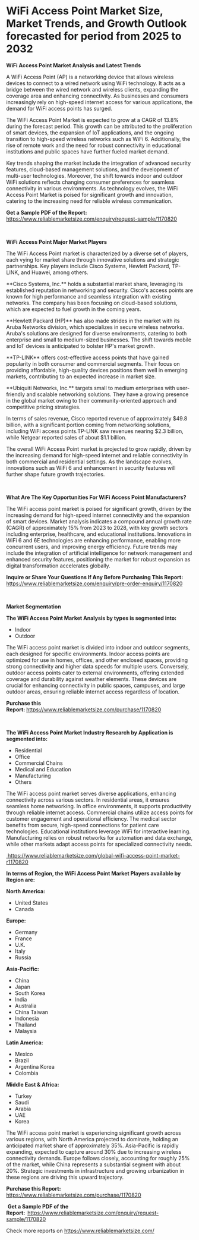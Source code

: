 <p><h1>WiFi Access Point Market Size, Market Trends, and Growth Outlook forecasted for period from 2025 to 2032</h1></p><p><strong>WiFi Access Point Market Analysis and Latest Trends</strong></p>
<p><p>A WiFi Access Point (AP) is a networking device that allows wireless devices to connect to a wired network using WiFi technology. It acts as a bridge between the wired network and wireless clients, expanding the coverage area and enhancing connectivity. As businesses and consumers increasingly rely on high-speed internet access for various applications, the demand for WiFi access points has surged.</p><p>The WiFi Access Point Market is expected to grow at a CAGR of 13.8% during the forecast period. This growth can be attributed to the proliferation of smart devices, the expansion of IoT applications, and the ongoing transition to high-speed wireless networks such as WiFi 6. Additionally, the rise of remote work and the need for robust connectivity in educational institutions and public spaces have further fueled market demand.</p><p>Key trends shaping the market include the integration of advanced security features, cloud-based management solutions, and the development of multi-user technologies. Moreover, the shift towards indoor and outdoor WiFi solutions reflects changing consumer preferences for seamless connectivity in various environments. As technology evolves, the WiFi Access Point Market is poised for significant growth and innovation, catering to the increasing need for reliable wireless communication.</p></p>
<p><strong>Get a Sample PDF of the Report:&nbsp;</strong> <a href="https://www.reliablemarketsize.com/enquiry/request-sample/1170820?utm_campaign=2526&utm_medium=2&utm_source=Github&utm_content=ia&utm_term=29032025&utm_id=wifi-access-point">https://www.reliablemarketsize.com/enquiry/request-sample/1170820</a></p>
<p>&nbsp;</p>
<p><strong>WiFi Access Point Major Market Players</strong></p>
<p><p>The WiFi Access Point market is characterized by a diverse set of players, each vying for market share through innovative solutions and strategic partnerships. Key players include Cisco Systems, Hewlett Packard, TP-LINK, and Huawei, among others.</p><p>**Cisco Systems, Inc.** holds a substantial market share, leveraging its established reputation in networking and security. Cisco's access points are known for high performance and seamless integration with existing networks. The company has been focusing on cloud-based solutions, which are expected to fuel growth in the coming years.</p><p>**Hewlett Packard (HP)** has also made strides in the market with its Aruba Networks division, which specializes in secure wireless networks. Aruba's solutions are designed for diverse environments, catering to both enterprise and small to medium-sized businesses. The shift towards mobile and IoT devices is anticipated to bolster HP's market growth.</p><p>**TP-LINK** offers cost-effective access points that have gained popularity in both consumer and commercial segments. Their focus on providing affordable, high-quality devices positions them well in emerging markets, contributing to an expected increase in market size.</p><p>**Ubiquiti Networks, Inc.** targets small to medium enterprises with user-friendly and scalable networking solutions. They have a growing presence in the global market owing to their community-oriented approach and competitive pricing strategies.</p><p>In terms of sales revenue, Cisco reported revenue of approximately $49.8 billion, with a significant portion coming from networking solutions, including WiFi access points.TP-LINK saw revenues nearing $2.3 billion, while Netgear reported sales of about $1.1 billion. </p><p>The overall WiFi Access Point market is projected to grow rapidly, driven by the increasing demand for high-speed internet and reliable connectivity in both commercial and residential settings. As the landscape evolves, innovations such as WiFi 6 and enhancement in security features will further shape future growth trajectories.</p></p>
<p>&nbsp;</p>
<p><strong>What Are The Key Opportunities For WiFi Access Point Manufacturers?</strong></p>
<p><p>The WiFi access point market is poised for significant growth, driven by the increasing demand for high-speed internet connectivity and the expansion of smart devices. Market analysis indicates a compound annual growth rate (CAGR) of approximately 15% from 2023 to 2028, with key growth sectors including enterprise, healthcare, and educational institutions. Innovations in WiFi 6 and 6E technologies are enhancing performance, enabling more concurrent users, and improving energy efficiency. Future trends may include the integration of artificial intelligence for network management and enhanced security features, positioning the market for robust expansion as digital transformation accelerates globally.</p></p>
<p><strong>Inquire or Share Your Questions If Any Before Purchasing This Report:</strong> <a href="https://www.reliablemarketsize.com/enquiry/pre-order-enquiry/1170820?utm_campaign=2526&utm_medium=2&utm_source=Github&utm_content=ia&utm_term=29032025&utm_id=wifi-access-point">https://www.reliablemarketsize.com/enquiry/pre-order-enquiry/1170820</a></p>
<p>&nbsp;</p>
<p><strong>Market Segmentation</strong></p>
<p><strong>The WiFi Access Point Market Analysis by types is segmented into:</strong></p>
<p><ul><li>Indoor</li><li>Outdoor</li></ul></p>
<p><p>The WiFi access point market is divided into indoor and outdoor segments, each designed for specific environments. Indoor access points are optimized for use in homes, offices, and other enclosed spaces, providing strong connectivity and higher data speeds for multiple users. Conversely, outdoor access points cater to external environments, offering extended coverage and durability against weather elements. These devices are crucial for enhancing connectivity in public spaces, campuses, and large outdoor areas, ensuring reliable internet access regardless of location.</p></p>
<p><strong>Purchase this Report:&nbsp;</strong><a href="https://www.reliablemarketsize.com/purchase/1170820?utm_campaign=2526&utm_medium=2&utm_source=Github&utm_content=ia&utm_term=29032025&utm_id=wifi-access-point">https://www.reliablemarketsize.com/purchase/1170820</a></p>
<p>&nbsp;</p>
<p><strong>The WiFi Access Point Market Industry Research by Application is segmented into:</strong></p>
<p><ul><li>Residential</li><li>Office</li><li>Commercial Chains</li><li>Medical and Education</li><li>Manufacturing</li><li>Others</li></ul></p>
<p><p>The WiFi access point market serves diverse applications, enhancing connectivity across various sectors. In residential areas, it ensures seamless home networking. In office environments, it supports productivity through reliable internet access. Commercial chains utilize access points for customer engagement and operational efficiency. The medical sector benefits from secure, high-speed connections for patient care technologies. Educational institutions leverage WiFi for interactive learning. Manufacturing relies on robust networks for automation and data exchange, while other markets adapt access points for specialized connectivity needs.</p></p>
<p><a href="https://www.reliablemarketsize.com/global-wifi-access-point-market-r1170820?utm_campaign=2526&utm_medium=2&utm_source=Github&utm_content=ia&utm_term=29032025&utm_id=wifi-access-point">&nbsp;https://www.reliablemarketsize.com/global-wifi-access-point-market-r1170820</a></p>
<p><strong>In terms of Region, the WiFi Access Point Market Players available by Region are:</strong></p>
<p>
    <p> <strong> North America: </strong>
        <ul>
            <li>United States</li>
            <li>Canada</li>
        </ul>
        </p> 
    <p> <strong> Europe: </strong>
        <ul>
            <li>Germany</li>
            <li>France</li>
            <li>U.K.</li>
            <li>Italy</li>
            <li>Russia</li>
        </ul>
        </p> 
    <p> <strong> Asia-Pacific: </strong>
        <ul>
            <li>China</li>
            <li>Japan</li>
            <li>South Korea</li>
            <li>India</li>
            <li>Australia</li>
            <li>China Taiwan</li>
            <li>Indonesia</li>
            <li>Thailand</li>
            <li>Malaysia</li>
        </ul>
        </p> 
    <p> <strong> Latin America: </strong>
        <ul>
            <li>Mexico</li>
            <li>Brazil</li>
            <li>Argentina Korea</li>
            <li>Colombia</li>
        </ul>
        </p> 
    <p> <strong> Middle East & Africa: </strong>
        <ul>
            <li>Turkey</li>
            <li>Saudi</li>
            <li>Arabia</li>
            <li>UAE</li>
            <li>Korea</li>
        </ul>
    </p>
    </p>
<p><p>The WiFi access point market is experiencing significant growth across various regions, with North America projected to dominate, holding an anticipated market share of approximately 35%. Asia-Pacific is rapidly expanding, expected to capture around 30% due to increasing wireless connectivity demands. Europe follows closely, accounting for roughly 25% of the market, while China represents a substantial segment with about 20%. Strategic investments in infrastructure and growing urbanization in these regions are driving this upward trajectory.</p></p>
<p><strong>Purchase this Report: </strong><a href="https://www.reliablemarketsize.com/purchase/1170820?utm_campaign=2526&utm_medium=2&utm_source=Github&utm_content=ia&utm_term=29032025&utm_id=wifi-access-point">https://www.reliablemarketsize.com/purchase/1170820</a></p>
<p>&nbsp;<strong>Get a Sample PDF of the Report:&nbsp;&nbsp;</strong><a href="https://www.reliablemarketsize.com/enquiry/request-sample/1170820?utm_campaign=2526&utm_medium=2&utm_source=Github&utm_content=ia&utm_term=29032025&utm_id=wifi-access-point">https://www.reliablemarketsize.com/enquiry/request-sample/1170820</a></p>
<p><strong></strong></p>
<p>Check more reports on <a href="https://www.reliablemarketsize.com/?utm_campaign=2526&utm_medium=2&utm_source=Github&utm_content=ia&utm_term=29032025&utm_id=wifi-access-point">https://www.reliablemarketsize.com/</a></p>
